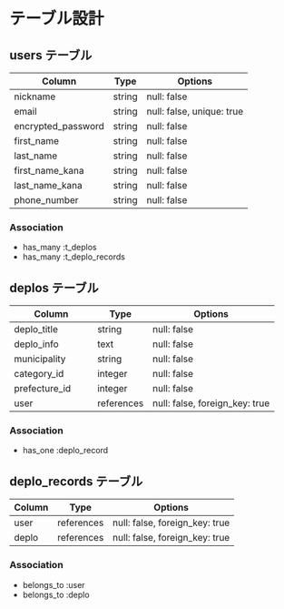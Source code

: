 # テーブル設計

## users テーブル

| Column             | Type   | Options                   |
| ------------------ | ------ | ------------------------- |
| nickname           | string | null: false               |
| email              | string | null: false, unique: true |
| encrypted_password | string | null: false               |
| first_name         | string | null: false               |
| last_name          | string | null: false               |
| first_name_kana    | string | null: false               |
| last_name_kana     | string | null: false               |
| phone_number       | string | null: false               |

### Association

- has_many :t_deplos
- has_many :t_deplo_records

## deplos テーブル

| Column                   | Type       | Options                        |
| ------------------------ | ---------- | ------------------------------ |
| deplo_title    　　　     | string     | null: false                    |
| deplo_info          　　　| text       | null: false                    |
| municipality             | string     | null: false                    |
| category_id              | integer    | null: false                    |
| prefecture_id            | integer    | null: false                    |
| user                     | references | null: false, foreign_key: true |

### Association

- has_one    :deplo_record

## deplo_records テーブル

| Column             | Type       | Options                        |
| ------------------ | ---------- | ------------------------------ |
| user               | references | null: false, foreign_key: true |
| deplo              | references | null: false, foreign_key: true |

### Association

- belongs_to :user
- belongs_to :deplo